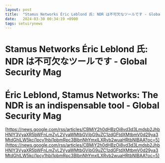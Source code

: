 ```yaml
---
layout: post
title:  "Stamus Networks Éric Leblond 氏: NDR は不可欠なツールです - Global Security Mag"
date:   2024-03-30 00:34:19 +0900
tags: setuirynews 
---
```


# Stamus Networks Éric Leblond 氏: NDR は不可欠なツールです - Global Security Mag



# Éric Leblond, Stamus Networks: The NDR is an indispensable tool - Global Security Mag

[https://news.google.com/rss/articles/CBMiY2h0dHBzOi8vd3d3Lmdsb2JhbHNlY3VyaXR5bWFnLmZyL2VyaWMtbGVibG9uZC1zdGFtdXMtbmV0d29ya3MtdGhlLW5kci1pcy1hbi1pbmRpc3BlbnNhYmxlLXRvb2wuaHRtbNIBAA?oc=5](https://news.google.com/rss/articles/CBMiY2h0dHBzOi8vd3d3Lmdsb2JhbHNlY3VyaXR5bWFnLmZyL2VyaWMtbGVibG9uZC1zdGFtdXMtbmV0d29ya3MtdGhlLW5kci1pcy1hbi1pbmRpc3BlbnNhYmxlLXRvb2wuaHRtbNIBAA?oc=5)

